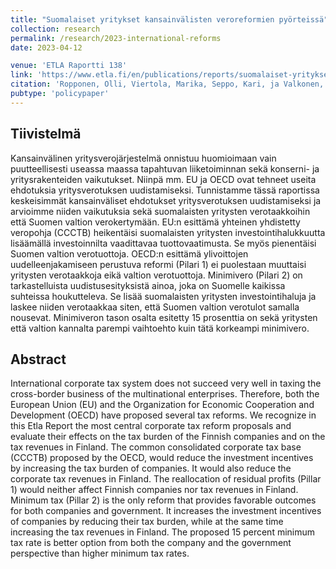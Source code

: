 ```yaml
---
title: "Suomalaiset yritykset kansainvälisten veroreformien pyörteissä"
collection: research
permalink: /research/2023-international-reforms
date: 2023-04-12

venue: 'ETLA Raportti 138'
link: 'https://www.etla.fi/en/publications/reports/suomalaiset-yritykset-kansainvalisten-veroreformien-pyorteissa/'
citation: 'Ropponen, Olli, Viertola, Marika, Seppo, Kari, ja Valkonen, Tarmo. 2023. &quot;Suomalaiset yritykset kansainvälisten veroreformien pyörteissä.&quot; <i>ETLA Raportti 138</i>.'
pubtype: 'policypaper'
---
```


## Tiivistelmä
Kansainvälinen yritysverojärjestelmä onnistuu huomioimaan vain puutteellisesti useassa maassa tapahtuvan liiketoiminnan sekä konserni- ja yritysrakenteiden vaikutukset. Niinpä mm. EU ja OECD ovat tehneet useita ehdotuksia yritysverotuksen uudistamiseksi. Tunnistamme tässä raportissa keskeisimmät kansainväliset ehdotukset yritysverotuksen uudistamiseksi ja arvioimme niiden vaikutuksia sekä suomalaisten yritysten verotaakkoihin että Suomen valtion verokertymään. EU:n esittämä yhteinen yhdistetty veropohja (CCCTB) heikentäisi suomalaisten yritysten investointihalukkuutta lisäämällä investoinnilta vaadittavaa tuottovaatimusta. Se myös pienentäisi Suomen valtion verotuottoja. OECD:n esittämä ylivoittojen uudelleenjakamiseen perustuva reformi (Pilari 1) ei puolestaan muuttaisi yritysten verotaakkoja eikä valtion verotuottoja. Minimivero (Pilari 2) on tarkastelluista uudistusesityksistä ainoa, joka on Suomelle kaikissa suhteissa houkutteleva. Se lisää suomalaisten yritysten investointihaluja ja laskee niiden verotaakkaa siten, että Suomen valtion verotulot samalla nousevat. Minimiveron tason osalta esitetty 15 prosenttia on sekä yritysten että valtion kannalta parempi vaihtoehto kuin tätä korkeampi minimivero.

## Abstract
International corporate tax system does not succeed very well in taxing the cross-border business of the multinational enterprises. Therefore, both the European Union (EU) and the Organization for Economic Cooperation and Development (OECD) have proposed several tax reforms. We recognize in this Etla Report the most central corporate tax reform proposals and evaluate their effects on the tax burden of the Finnish companies and on the tax revenues in Finland. The common consolidated corporate tax base (CCCTB) proposed by the OECD, would reduce the investment incentives by increasing the tax burden of companies. It would also reduce the corporate tax revenues in Finland. The reallocation of residual profits (Pillar 1) would neither affect Finnish companies nor tax revenues in Finland. Minimum tax (Pillar 2) is the only reform that provides favorable outcomes for both companies and government. It increases the investment incentives of companies by reducing their tax burden, while at the same time increasing the tax revenues in Finland. The proposed 15 percent minimum tax rate is better option from both the company and the government perspective than higher minimum tax rates.
